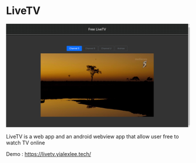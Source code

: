 # LiveTV
![Cover](https://github.com/yialexlee/yialexlee.github.io/blob/master/images/work/work11.png)

LiveTV is a web app and an android webview app that allow user free to watch TV online

Demo : https://livetv.yialexlee.tech/
